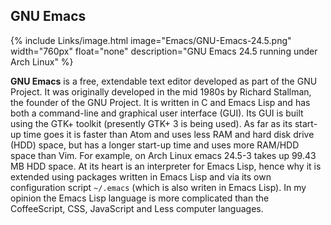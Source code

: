 
## GNU Emacs
{% include Links/image.html image="Emacs/GNU-Emacs-24.5.png" width="760px" float="none" description="GNU Emacs 24.5 running under Arch Linux" %}

**GNU Emacs** is a free, extendable text editor developed as part of the GNU Project. It was originally developed in the mid 1980s by Richard Stallman, the founder of the GNU Project. It is written in C and Emacs Lisp and has both a command-line and graphical user interface (GUI). Its GUI is built using the GTK+ toolkit (presently GTK+ 3 is being used). As far as its start-up time goes it is faster than Atom and uses less RAM and hard disk drive (HDD) space, but has a longer start-up time and uses more RAM/HDD space than Vim. For example, on Arch Linux emacs 24.5-3 takes up 99.43 MB HDD space. At its heart is an interpreter for Emacs Lisp, hence why it is extended using packages written in Emacs Lisp and via its own configuration script `~/.emacs` (which is also writen in Emacs Lisp). In my opinion the Emacs Lisp language is more complicated than the CoffeeScript, CSS, JavaScript and Less computer languages. 
